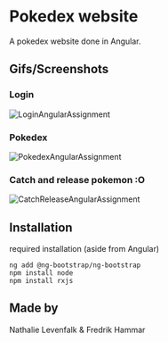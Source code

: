 # Pokedex website

A pokedex website done in Angular.

## Gifs/Screenshots

### Login
![LoginAngularAssignment](https://github.com/Muguai/AngularPokemon/assets/37656342/9ee88454-9623-48b9-80cd-24c2dc72f303)

### Pokedex
![PokedexAngularAssignment](https://github.com/Muguai/AngularPokemon/assets/37656342/484b3581-df51-4eb4-970a-ce3897082d06)

### Catch and release pokemon :O
![CatchReleaseAngularAssignment](https://github.com/Muguai/AngularPokemon/assets/37656342/cce544c0-d7ac-4e6d-9064-8a836abd8f82)



## Installation
required installation (aside from Angular)

```
ng add @ng-bootstrap/ng-bootstrap
npm install node
npm install rxjs
```

## Made by

Nathalie Levenfalk & Fredrik Hammar
